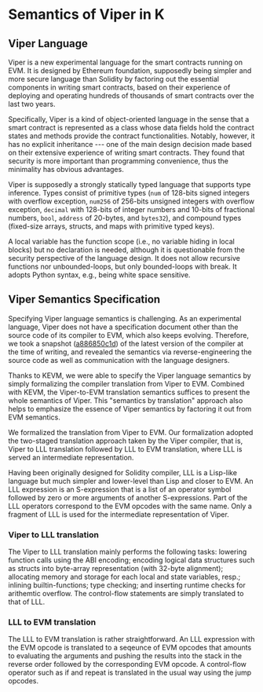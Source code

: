 # Semantics of Viper in K

## Viper Language

Viper is a new experimental language for the smart contracts running on EVM.
It is designed by Ethereum foundation,
supposedly being simpler and more secure language than Solidity
by factoring out the essential components in writing smart contracts,
based on their experience of deploying and operating hundreds of thousands of smart contracts over the last two years.

Specifically, Viper is a kind of object-oriented language
in the sense that a smart contract is represented as a class
whose data fields hold the contract states and methods provide the contract functionalities.
Notably, however, it has no explicit inheritance ---
one of the main design decision made based on their extensive experience of writing smart contracts.
They found that security is more important than programming convenience,
thus the minimality has obvious advantages.

Viper is supposedly a strongly statically typed language that supports type inference.
Types consist of primitive types
(`num` of 128-bits signed integers with overflow exception, `num256` of 256-bits unsigned integers with overflow exception, `decimal` with 128-bits of integer numbers and 10-bits of fractional numbers, `bool`, `address` of 20-bytes, and `bytes32`),
and compound types
(fixed-size arrays, structs, and maps with primitive typed keys).

A local variable has the function scope (i.e., no variable hiding in local blocks)
but no declaration is needed,
although it is questionable from the security perspective of the language design.
It does not allow recursive functions nor unbounded-loops,
but only bounded-loops with break.
It adopts Python syntax, e.g., being white space sensitive.

## Viper Semantics Specification

Specifying Viper language semantics is challenging.
As an experimental language,
Viper does not have a specification document other than the source code of its compiler to EVM,
which also keeps evolving.
Therefore, we took a snapshot ([a886850c1d](https://github.com/ethereum/viper/tree/a886850c1dbdeb3d63639b0dc5b970bd578b0523)) of the latest version of the compiler at the time of writing,
and revealed the semantics via reverse-engineering the source code
as well as communication with the language designers.

Thanks to KEVM,
we were able to specify the Viper language semantics by simply formalizing the compiler translation from Viper to EVM.
Combined with KEVM,
the Viper-to-EVM translation semantics suffices to present the whole semantics of Viper.
This "semantics by translation" approach also helps to emphasize the essence of Viper semantics
by factoring it out from EVM semantics.

We formalized the translation from Viper to EVM.
Our formalization adopted the two-staged translation approach taken by the Viper compiler,
that is, Viper to LLL translation followed by LLL to EVM translation,
where LLL is served an intermediate representation.

Having been originally designed for Solidity compiler,
LLL is a Lisp-like language but much simpler and lower-level than Lisp and closer to EVM.
An LLL expression is an S-expression that is a list of an operator symbol followed by zero or more arguments of another S-expressions.
Part of the LLL operators correspond to the EVM opcodes with the same name.
Only a fragment of LLL is used for the intermediate representation of Viper.


### Viper to LLL translation



The Viper to LLL translation mainly performs the following tasks:
lowering function calls using the ABI encoding;
encoding logical data structures such as structs into byte-array representation (with 32-byte alignment);
allocating memory and storage for each local and state variables, resp.;
inlining builtin-functions;
type checking; and inserting runtime checks for arithemtic overflow.
The control-flow statements are simply translated to that of LLL.

### LLL to EVM translation

The LLL to EVM translation is rather straightforward.
An LLL expression with the EVM opcode is translated to a seqeunce of EVM opcodes
that amounts to evaluating the arguments and pushing the results into the stack in the reverse order followed by the corresponding EVM opcode.
A control-flow operator such as if and repeat is translated in the usual way using the jump opcodes.


